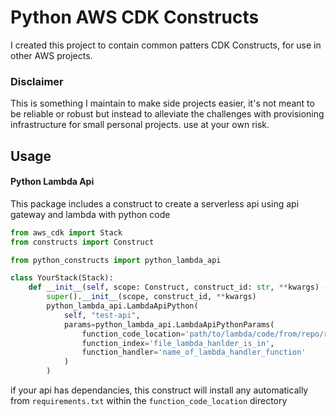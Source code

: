# Python AWS CDK Constructs
I created this project to contain common patters CDK Constructs, for use in other AWS projects.

### Disclaimer
This is something I maintain to make side projects easier, it's not meant to be reliable or robust but instead 
to alleviate the challenges with provisioning infrastructure for small personal projects. use at your own risk.


## Usage

#### Python Lambda Api

This package includes a construct to create a serverless api using api gateway and lambda with python code

```python
from aws_cdk import Stack
from constructs import Construct

from python_constructs import python_lambda_api

class YourStack(Stack):
    def __init__(self, scope: Construct, construct_id: str, **kwargs) -> None:
        super().__init__(scope, construct_id, **kwargs)
        python_lambda_api.LambdaApiPython(
            self, "test-api",
            params=python_lambda_api.LambdaApiPythonParams(
                function_code_location='path/to/lambda/code/from/repo/root',
                function_index='file_lambda_hanlder_is_in',
                function_handler='name_of_lambda_handler_function'
            )
        )
```
if your api has dependancies, this construct will install any automatically from `requirements.txt` 
within the `function_code_location` directory
